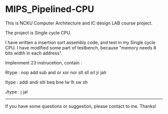 # MIPS_Pipelined-CPU

This is NCKU Computer Architecture and IC design LAB course project. 

The project is Single cycle CPU.

I have written a insertion sort assembly code, and test in my Single cycle CPU.
I have modified some part of testbench, because "memory needs 8 bits width in each address".

Implenment 23 instrucetion, contain :

Rtype :
  nop  add  sub  and  or  xor  nor  slt  sll  srl  jr  jalr
 
Itype :
  addi  andi  slti  beq  bne  lw  lh  sw  sh
  
Jtype :
  j  jal

--------------------------------------------------------------------

If you have some questions or suggestion, please contact to me. Thanks!
    
